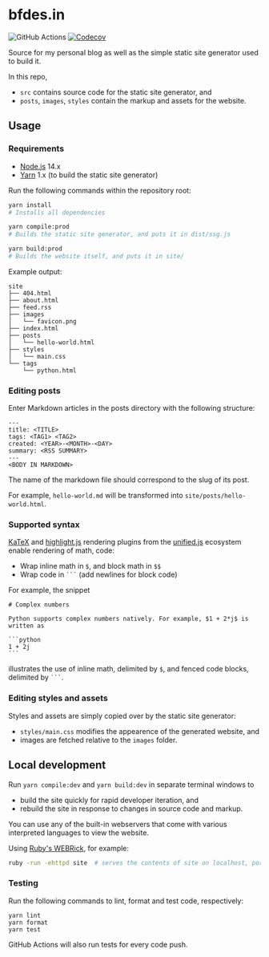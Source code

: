 # bfdes.in

![GitHub Actions](https://github.com/bfdes/bfdes.in/workflows/Test/badge.svg)
[![Codecov](https://codecov.io/gh/bfdes/bfdes.in/branch/master/graph/badge.svg)](https://codecov.io/gh/bfdes/bfdes.in)

Source for my personal blog as well as the simple static site generator used to build it.

In this repo,

- `src` contains source code for the static site generator, and
- `posts`, `images`, `styles` contain the markup and assets for the website.

## Usage

### Requirements

- [Node.js](https://nodejs.org/en/) 14.x
- [Yarn](https://classic.yarnpkg.com) 1.x (to build the static site generator)

Run the following commands within the repository root:

```bash
yarn install
# Installs all dependencies

yarn compile:prod
# Builds the static site generator, and puts it in dist/ssg.js

yarn build:prod
# Builds the website itself, and puts it in site/
```

Example output:

```
site
├── 404.html
├── about.html
├── feed.rss
├── images
│   └── favicon.png
├── index.html
├── posts
│   └── hello-world.html
├── styles
│   └── main.css
└── tags
    └── python.html
```

### Editing posts

Enter Markdown articles in the posts directory with the following structure:

```
---
title: <TITLE>
tags: <TAG1> <TAG2>
created: <YEAR>-<MONTH>-<DAY>
summary: <RSS SUMMARY>
---
<BODY IN MARKDOWN>
```

The name of the markdown file should correspond to the slug of its post.

For example, `hello-world.md` will be transformed into `site/posts/hello-world.html`.

### Supported syntax

[KaTeX](https://katex.org) and [highlight.js](https://highlightjs.org) rendering plugins from the [unified.js](https://unifiedjs.com) ecosystem enable rendering of math, code:

- Wrap inline math in `$`, and block math in `$$`
- Wrap code in ` ``` ` (add newlines for block code)

For example, the snippet

````
# Complex numbers

Python supports complex numbers natively. For example, $1 + 2*j$ is written as

```python
1 + 2j
```
````

illustrates the use of inline math, delimited by `$`, and fenced code blocks, delimited by ` ``` `.

### Editing styles and assets

Styles and assets are simply copied over by the static site generator:

- `styles/main.css` modifies the appearence of the generated website, and
- images are fetched relative to the `images` folder.

## Local development

Run `yarn compile:dev` and `yarn build:dev` in separate terminal windows to

- build the site quickly for rapid developer iteration, and
- rebuild the site in response to changes in source code and markup.

You can use any of the built-in webservers that come with various interpreted languages to view the website.

Using [Ruby's WEBRick](https://github.com/ruby/webrick), for example:

```bash
ruby -run -ehttpd site  # serves the contents of site on localhost, port 8080
```

### Testing

Run the following commands to lint, format and test code, respectively:

```plaintext
yarn lint
yarn format
yarn test
```

GitHub Actions will also run tests for every code push.

